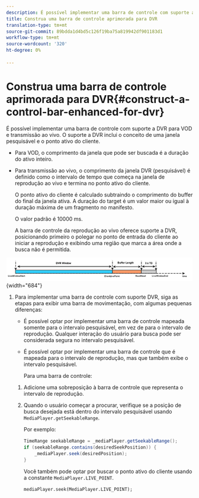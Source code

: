 ```yaml
---
description: É possível implementar uma barra de controle com suporte a DVR para VOD e transmissão ao vivo. O suporte a DVR inclui o conceito de uma janela pesquisável e o ponto ativo do cliente.
title: Construa uma barra de controle aprimorada para DVR
translation-type: tm+mt
source-git-commit: 89bdda1d4bd5c126f19ba75a819942df901183d1
workflow-type: tm+mt
source-wordcount: '320'
ht-degree: 0%

---
```



# Construa uma barra de controle aprimorada para DVR{#construct-a-control-bar-enhanced-for-dvr}

É possível implementar uma barra de controle com suporte a DVR para VOD e transmissão ao vivo. O suporte a DVR inclui o conceito de uma janela pesquisável e o ponto ativo do cliente.

* Para VOD, o comprimento da janela que pode ser buscada é a duração do ativo inteiro.
* Para transmissão ao vivo, o comprimento da janela DVR (pesquisável) é definido como o intervalo de tempo que começa na janela de reprodução ao vivo e termina no ponto ativo do cliente.

   O ponto ativo do cliente é calculado subtraindo o comprimento do buffer do final da janela ativa. A duração do target é um valor maior ou igual à duração máxima de um fragmento no manifesto.

   O valor padrão é 10000 ms.

   A barra de controle da reprodução ao vivo oferece suporte a DVR, posicionando primeiro o polegar no ponto de entrada do cliente ao iniciar a reprodução e exibindo uma região que marca a área onde a busca não é permitida.

<!--<a id="fig_37A39A28BA714BA5A2C461357ED5BD41"></a>-->

![](assets/dvr-window.PNG){width=&quot;684&quot;}

1. Para implementar uma barra de controle com suporte DVR, siga as etapas para exibir uma barra de movimentação, com algumas pequenas diferenças:

   * É possível optar por implementar uma barra de controle mapeada somente para o intervalo pesquisável, em vez de para o intervalo de reprodução. Qualquer interação do usuário para busca pode ser considerada segura no intervalo pesquisável.
   * É possível optar por implementar uma barra de controle que é mapeada para o intervalo de reprodução, mas que também exibe o intervalo pesquisável.

      Para uma barra de controle:
   1. Adicione uma sobreposição à barra de controle que representa o intervalo de reprodução.
   1. Quando o usuário começar a procurar, verifique se a posição de busca desejada está dentro do intervalo pesquisável usando `MediaPlayer.getSeekableRange`.

      Por exemplo:

      ```java
      TimeRange seekableRange = _mediaPlayer.getSeekableRange(); 
      if (seekableRange.contains(desiredSeekPosition)) { 
          _mediaPlayer.seek(desiredPosition); 
      }
      ```

      Você também pode optar por buscar o ponto ativo do cliente usando a constante `MediaPlayer.LIVE_POINT`.

      ```
      mediaPlayer.seek(MediaPlayer.LIVE_POINT);
      ```

